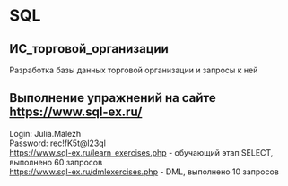 # SQL
## ИС_торговой_организации
Разработка базы данных торговой организации и запросы к ней  
## Выполнение упражнений на сайте https://www.sql-ex.ru/
Login: Julia.Malezh  
Password: rec!fK5t@l23ql  
https://www.sql-ex.ru/learn_exercises.php - обучающий этап SELECT, выполнено 60 запросов  
https://www.sql-ex.ru/dmlexercises.php - DML, выполнено 10 запросов
